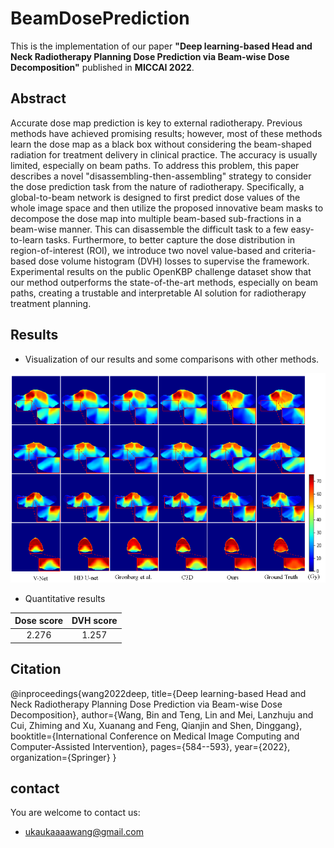 # BeamDosePrediction

This is the implementation of our paper **"Deep learning-based Head and Neck Radiotherapy Planning Dose Prediction via Beam-wise Dose Decomposition"** published in **MICCAI 2022**.


## Abstract

Accurate dose map prediction is key to external radiotherapy. Previous methods have achieved promising results; however, most of these methods learn the dose map as a black box without considering the beam-shaped radiation for treatment delivery in clinical practice. The accuracy is usually limited, especially on beam paths. To address this problem, this paper describes a novel "disassembling-then-assembling" strategy to consider the dose prediction task from the nature of radiotherapy. Specifically, a global-to-beam network is designed to first predict dose values of the whole image space and then utilize the proposed innovative beam masks to decompose the dose map into multiple beam-based sub-fractions in a beam-wise manner. This can disassemble the difficult task to a few easy-to-learn tasks. Furthermore, to better capture the dose distribution in region-of-interest (ROI), we introduce two novel value-based and criteria-based dose volume histogram (DVH) losses to supervise the framework. Experimental results on the public OpenKBP challenge dataset show that our method outperforms the state-of-the-art methods, especially on beam paths, creating a trustable and interpretable AI solution for radiotherapy treatment planning.


## Results

* Visualization of our results and some comparisons with other methods. 

![](info/visualization.png)


* Quantitative results

| Dose score | DVH score |
| :--------: | :-------: |
|   2.276    |   1.257   |


## Citation

  @inproceedings{wang2022deep,
    title={Deep learning-based Head and Neck Radiotherapy Planning Dose Prediction via Beam-wise Dose Decomposition},
    author={Wang, Bin and Teng, Lin and Mei, Lanzhuju and Cui, Zhiming and Xu, Xuanang and Feng, Qianjin and Shen, Dinggang},
    booktitle={International Conference on Medical Image Computing and Computer-Assisted Intervention},
    pages={584--593},
    year={2022},
    organization={Springer}
  }

## contact
You are welcome to contact us:
  - [ukaukaaaawang@gmail.com](mailto:ukaukaaaawang@gmail.com)

